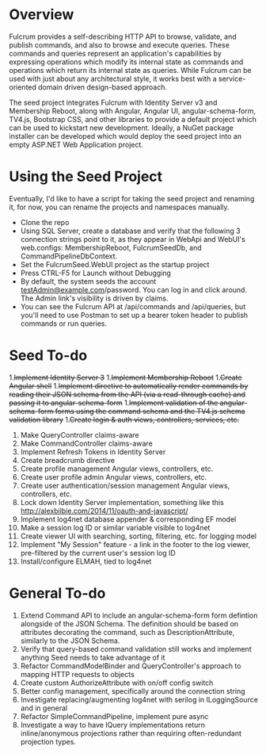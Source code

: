 Overview
======

Fulcrum provides a self-describing HTTP API to browse, validate, and publish commands, and also to browse and execute queries. These commands and queries represent an application's capabilities by expressing operations which modify its internal state as commands and operations which return its internal state as queries. While Fulcrum can be used with just about any architectural style, it works best with a service-oriented domain driven design-based approach. 

The seed project integrates Fulcrum with Identity Server v3 and Membership Reboot, along with Angular, Angular UI, angular-schema-form, TV4.js, Bootstrap CSS, and other libraries to provide a default project which can be used to kickstart new development. Ideally, a NuGet package installer can be developed which would deploy the seed project into an empty ASP.NET Web Application project.

Using the Seed Project
=======

Eventually, I'd like to have a script for taking the seed project and renaming it, for now, you can rename the projects and namespaces manually.

* Clone the repo
* Using SQL Server, create a database and verify that the following 3 connection strings point to it, as they appear in WebApi and WebUI's web.configs: MembershipReboot, FulcrumSeedDb, and CommandPipelineDbContext.
* Set the FulcrumSeed.WebUI project as the startup project
* Press CTRL-F5 for Launch without Debugging
* By default, the system seeds the account testAdmin@example.com/password. You can log in and click around. The Admin link's visibility is driven by claims.
* You can see the Fulcrum API at /api/commands and /api/queries, but you'll need to use Postman to set up a bearer token header to publish commands or run queries.

Seed To-do
=========
1.~~Implement Identity Server 3~~
1.~~Implement Membership Reboot~~
1.~~Create Angular shell~~
1.~~Implement directive to automatically render commands by reading their JSON schema from the API (via a read-through cache) and passing it to angular-schema-form~~
1.~~Implement validation of the angular-schema-form forms using the command schema and the TV4.js schema validation library~~
1.~~Create login & auth views, controllers, services, etc.~~
1. Make QueryController claims-aware
1. Make CommandController claims-aware
1. Implement Refresh Tokens in Identity Server 
1. Create breadcrumb directive
1. Create profile management Angular views, controllers, etc. 
1. Create user profile admin Angular views, controllers, etc. 
1. Create user authentication/session management Angular views, controllers, etc. 
1. Lock down Identity Server implementation, something like this http://alexbilbie.com/2014/11/oauth-and-javascript/
1. Implement log4net database appender & corresponding EF model 
1. Make a session log ID or similar variable visible to log4net 
1. Create viewer UI with searching, sorting, filtering, etc. for logging model
1. Implement "My Session" feature - a link in the footer to the log viewer, pre-filtered by the current user's session log ID 
1. Install/configure ELMAH, tied to log4net 


General To-do
=======
1. Extend Command API to include an angular-schema-form form defintion alongside of the JSON Schema. The definition should be based on attributes decorating the command, such as DescriptionAttribute, similarly to the JSON Schema.
1. Verify that query-based command validation still works and implement anything Seed needs to take advantage of it
1. Refactor CommandModelBinder and QueryController's approach to mapping HTTP requests to objects
1. Create custom AuthorizeAttribute with on/off config switch
1. Better config management, specifically around the connection string
1. Investigate replacing/augmenting log4net with serilog in ILoggingSource and in general
1. Refactor SimpleCommandPipeline, implement pure async
1. Investigate a way to have IQuery implementations return inline/anonymous projections rather than requiring often-redundant projection types.
